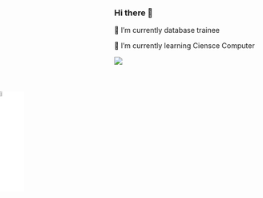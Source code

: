 ### Hi there 👋

🔭 I’m currently database trainee

🌱 I’m currently learning Ciensce Computer

<div class="root">
    <img src="https://opengameart.org/sites/default/files/parallax-industrial-anim_x2_0.gif" style="position: relative;">
    <img src="https://i.giphy.com/media/jBvHCY91NcurK/giphy.webp" width="5%" style="position: absolute; left: 0; top: 240px; background-color: white">
</div>